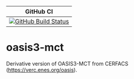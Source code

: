 | GitHub CI |
|:----------------:|
|[![GitHub Build Status](https://github.com/COSIMA/oasis3-mct/workflows/CI/badge.svg)](https://github.com/COSIMA/oasis3-mct/actions?query=workflow%3ACI)|


oasis3-mct
==========

Derivative version of OASIS3-MCT from CERFACS (https://verc.enes.org/oasis). 
